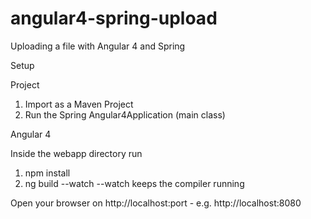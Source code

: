 # angular4-spring-upload
Uploading a file with Angular 4 and Spring

Setup 

Project 
1. Import as a Maven Project
2. Run the Spring Angular4Application (main class)

Angular 4

Inside the webapp directory run
1. npm install
2. ng build --watch
  --watch keeps the compiler running
  
Open your browser on
http://localhost:port - e.g. http://localhost:8080
